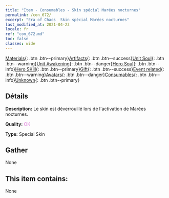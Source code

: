 ```yaml
---
title: "Item - Consumables - Skin spécial Marées nocturnes"
permalink: /con_672/
excerpt: "Era of Chaos  Skin spécial Marées nocturnes"
last_modified_at: 2021-04-23
locale: fr
ref: "con_672.md"
toc: false
classes: wide
---
```

 [Materials](/ItemsFR/){: .btn .btn--primary}[Artifacts](/ItemsFR/Artifacts/){: .btn .btn--success}[Unit Soul](/ItemsFR/UnitSoul/){: .btn .btn--warning}[Unit Awakening](/ItemsFR/UnitAwakening/){: .btn .btn--danger}[Hero Soul](/ItemsFR/HeroSoul/){: .btn .btn--info}[Hero SKill](/ItemsFR/HeroSkill/){: .btn .btn--primary}[Gift](/ItemsFR/Gift/){: .btn .btn--success}[Event related](/ItemsFR/Events/){: .btn .btn--warning}[Avatars](/ItemsFR/Avatars/){: .btn .btn--danger}[Consumables](/ItemsFR/Consumables/){: .btn .btn--info}[Unknown](/ItemsFR/Unknown/){: .btn .btn--primary}

## Détails
 **Description:** Le skin est déverrouillé lors de l'activation de Marées nocturnes.

 **Quality:** <span style="color: #DA70D6">OK</span>

 **Type:** Special Skin

## Gather

  None

## This item contains:

  None

